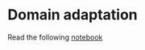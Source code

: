 # Domain adaptation
Read the following [notebook](https://github.com/fedeizzo/domain-adaptation/blob/master/project.ipynb)
